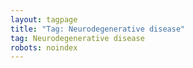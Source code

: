 ```yaml
---
layout: tagpage
title: "Tag: Neurodegenerative disease"
tag: Neurodegenerative disease
robots: noindex
---
```

